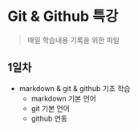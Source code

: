 # Git & Github 특강

> 매일 학습내용 기록을 위한 파일

## 1일차

* markdown & git & github 기초 학습
  * markdown 기본 언어
  * git 기본 언어
  * github 연동